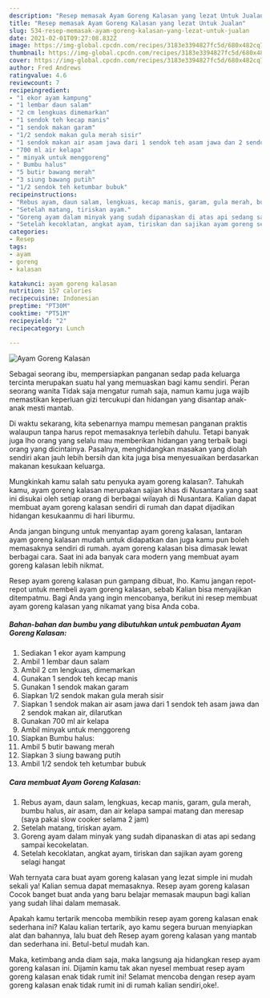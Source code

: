 ```yaml
---
description: "Resep memasak Ayam Goreng Kalasan yang lezat Untuk Jualan"
title: "Resep memasak Ayam Goreng Kalasan yang lezat Untuk Jualan"
slug: 534-resep-memasak-ayam-goreng-kalasan-yang-lezat-untuk-jualan
date: 2021-02-01T09:27:08.832Z
image: https://img-global.cpcdn.com/recipes/3183e3394827fc5d/680x482cq70/ayam-goreng-kalasan-foto-resep-utama.jpg
thumbnail: https://img-global.cpcdn.com/recipes/3183e3394827fc5d/680x482cq70/ayam-goreng-kalasan-foto-resep-utama.jpg
cover: https://img-global.cpcdn.com/recipes/3183e3394827fc5d/680x482cq70/ayam-goreng-kalasan-foto-resep-utama.jpg
author: Fred Andrews
ratingvalue: 4.6
reviewcount: 7
recipeingredient:
- "1 ekor ayam kampung"
- "1 lembar daun salam"
- "2 cm lengkuas dimemarkan"
- "1 sendok teh kecap manis"
- "1 sendok makan garam"
- "1/2 sendok makan gula merah sisir"
- "1 sendok makan air asam jawa dari 1 sendok teh asam jawa dan 2 sendok makan air dilarutkan"
- "700 ml air kelapa"
- " minyak untuk menggoreng"
- " Bumbu halus"
- "5 butir bawang merah"
- "3 siung bawang putih"
- "1/2 sendok teh ketumbar bubuk"
recipeinstructions:
- "Rebus ayam, daun salam, lengkuas, kecap manis, garam, gula merah, bumbu halus, air asam, dan air kelapa sampai matang dan meresap (saya pakai slow cooker selama 2 jam)"
- "Setelah matang, tiriskan ayam."
- "Goreng ayam dalam minyak yang sudah dipanaskan di atas api sedang sampai kecokelatan."
- "Setelah kecoklatan, angkat ayam, tiriskan dan sajikan ayam goreng selagi hangat"
categories:
- Resep
tags:
- ayam
- goreng
- kalasan

katakunci: ayam goreng kalasan 
nutrition: 157 calories
recipecuisine: Indonesian
preptime: "PT30M"
cooktime: "PT51M"
recipeyield: "2"
recipecategory: Lunch

---
```



![Ayam Goreng Kalasan](https://img-global.cpcdn.com/recipes/3183e3394827fc5d/680x482cq70/ayam-goreng-kalasan-foto-resep-utama.jpg)

Sebagai seorang ibu, mempersiapkan panganan sedap pada keluarga tercinta merupakan suatu hal yang memuaskan bagi kamu sendiri. Peran seorang  wanita Tidak saja mengatur rumah saja, namun kamu juga wajib memastikan keperluan gizi tercukupi dan hidangan yang disantap anak-anak mesti mantab.

Di waktu  sekarang, kita sebenarnya mampu memesan panganan praktis walaupun tanpa harus repot memasaknya terlebih dahulu. Tetapi banyak juga lho orang yang selalu mau memberikan hidangan yang terbaik bagi orang yang dicintainya. Pasalnya, menghidangkan masakan yang diolah sendiri akan jauh lebih bersih dan kita juga bisa menyesuaikan berdasarkan makanan kesukaan keluarga. 



Mungkinkah kamu salah satu penyuka ayam goreng kalasan?. Tahukah kamu, ayam goreng kalasan merupakan sajian khas di Nusantara yang saat ini disukai oleh setiap orang di berbagai wilayah di Nusantara. Kalian dapat membuat ayam goreng kalasan sendiri di rumah dan dapat dijadikan hidangan kesukaanmu di hari liburmu.

Anda jangan bingung untuk menyantap ayam goreng kalasan, lantaran ayam goreng kalasan mudah untuk didapatkan dan juga kamu pun boleh memasaknya sendiri di rumah. ayam goreng kalasan bisa dimasak lewat berbagai cara. Saat ini ada banyak cara modern yang membuat ayam goreng kalasan lebih nikmat.

Resep ayam goreng kalasan pun gampang dibuat, lho. Kamu jangan repot-repot untuk membeli ayam goreng kalasan, sebab Kalian bisa menyajikan ditempatmu. Bagi Anda yang ingin mencobanya, berikut ini resep membuat ayam goreng kalasan yang nikamat yang bisa Anda coba.

<!--inarticleads1-->

##### Bahan-bahan dan bumbu yang dibutuhkan untuk pembuatan Ayam Goreng Kalasan:

1. Sediakan 1 ekor ayam kampung
1. Ambil 1 lembar daun salam
1. Ambil 2 cm lengkuas, dimemarkan
1. Gunakan 1 sendok teh kecap manis
1. Gunakan 1 sendok makan garam
1. Siapkan 1/2 sendok makan gula merah sisir
1. Siapkan 1 sendok makan air asam jawa dari 1 sendok teh asam jawa dan 2 sendok makan air, dilarutkan
1. Gunakan 700 ml air kelapa
1. Ambil  minyak untuk menggoreng
1. Siapkan  Bumbu halus:
1. Ambil 5 butir bawang merah
1. Siapkan 3 siung bawang putih
1. Ambil 1/2 sendok teh ketumbar bubuk




<!--inarticleads2-->

##### Cara membuat Ayam Goreng Kalasan:

1. Rebus ayam, daun salam, lengkuas, kecap manis, garam, gula merah, bumbu halus, air asam, dan air kelapa sampai matang dan meresap (saya pakai slow cooker selama 2 jam)
1. Setelah matang, tiriskan ayam.
1. Goreng ayam dalam minyak yang sudah dipanaskan di atas api sedang sampai kecokelatan.
1. Setelah kecoklatan, angkat ayam, tiriskan dan sajikan ayam goreng selagi hangat




Wah ternyata cara buat ayam goreng kalasan yang lezat simple ini mudah sekali ya! Kalian semua dapat memasaknya. Resep ayam goreng kalasan Cocok banget buat anda yang baru belajar memasak maupun bagi kalian yang sudah lihai dalam memasak.

Apakah kamu tertarik mencoba membikin resep ayam goreng kalasan enak sederhana ini? Kalau kalian tertarik, ayo kamu segera buruan menyiapkan alat dan bahannya, lalu buat deh Resep ayam goreng kalasan yang mantab dan sederhana ini. Betul-betul mudah kan. 

Maka, ketimbang anda diam saja, maka langsung aja hidangkan resep ayam goreng kalasan ini. Dijamin kamu tak akan nyesel membuat resep ayam goreng kalasan enak tidak rumit ini! Selamat mencoba dengan resep ayam goreng kalasan enak tidak rumit ini di rumah kalian sendiri,oke!.

